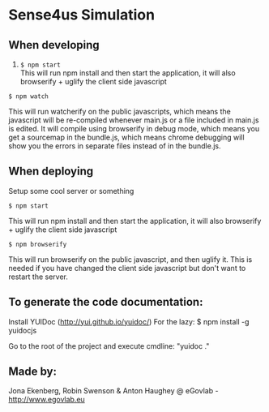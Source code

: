 # Sense4us Simulation

## When developing
1. ```$ npm start```  
   This will run npm install and then start the application, it will also browserify + uglify the client side javascript

```
$ npm watch
```
This will run watcherify on the public javascripts, which means the javascript will be re-compiled whenever main.js or a file included in main.js is edited. It will compile using browserify in debug mode, which means you get a sourcemap in the bundle.js, which means chrome debugging will show you the errors in separate files instead of in the bundle.js.

## When deploying
Setup some cool server or something

```
$ npm start
```
This will run npm install and then start the application, it will also browserify + uglify the client side javascript

```
$ npm browserify
```
This will run browserify on the public javascript, and then uglify it. This is needed if you have changed the client side javascript but don't want to restart the server.

## To generate the code documentation:
Install YUIDoc (http://yui.github.io/yuidoc/)
	For the lazy: $ npm install -g yuidocjs

Go to the root of the project and execute cmdline: "yuidoc ."

## Made by:
Jona Ekenberg, Robin Swenson & Anton Haughey
@ eGovlab - http://www.egovlab.eu